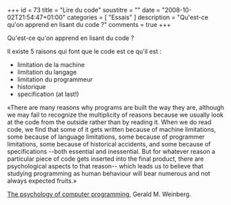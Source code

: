 +++
id = 73
title = "Lire du code"
soustitre = ""
date = "2008-10-02T21:54:47+01:00"
categories = [ "Essais" ]
description = "Qu'est-ce qu'on apprend en lisant du code ?"
comments = true
+++

<div class="chapo"></div>

Qu'est-ce qu'on apprend en lisant du code&nbsp;?

Il existe 5 raisons qui font que le code est ce qu'il est&nbsp;:
- limitation de la machine
- limitation du langage
- limitation du programmeur
- historique
- specification (at last!)

«There are many reasons why programs are built the way they are, although we may fail to recognize the multiplicity of reasons because we usually look at the code from the outside rather than by reading it. When we do read code, we find that some of it gets written because of machine limitations, some because of language limitations, some because of programmer limitations, some because of historical accidents, and some because of specifications --both essential and inessential. But for whatever reason a particular piece of code gets inserted into the final product, there are psychological aspects to that reason-- which leads us to believe that studying programming as human behaviour will bear numerous and not always expected fruits.»

[The psychology of computer programming](../article_40), Gerald M. Weinberg.

